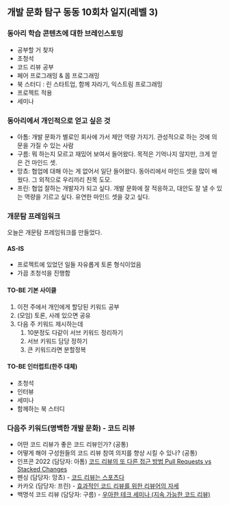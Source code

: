 ## 개발 문화 탐구 동동 10회차 일지(레벨 3)

### 동아리 학습 콘텐츠에 대한 브레인스토밍

- 공부할 거 찾자
- 초청석
- 코드 리뷰 공부
- 페어 프로그래밍 & 몹 프로그래밍
- 북 스터디 : 린 스타트업, 함께 자라기, 익스트림 프로그래밍
- 프로젝트 적용
- 세미나

### 동아리에서 개인적으로 얻고 싶은 것

- 아톰: 개발 문화가 별로인 회사에 가서 제안 역량 가지기. 관성적으로 하는 것에 의문을 가질 수 있는 사람
- 구름: 뭐 하는지 모르고 재밌어 보여서 들어왔다. 목적은 기억나지 않지만, 크게 얻은 건 마인드 셋. 
- 망쵸: 협업에 대해 아는 게 없어서 일단 들어왔다. 동아리에서 마인드 셋을 많이 배웠다. 그 외적으로 우리끼리 친목 도모.
- 프린: 협업 잘하는 개발자가 되고 싶다. 개발 문화에 잘 적응하고, 대안도 잘 낼 수 있는 역량을 기르고 싶다. 유연한 마인드 셋을 갖고 싶다. 

### 개문탐 프레임워크

오늘은 개문탐 프레임워크를 만들었다. 

#### AS-IS

- 프로젝트에 있었던 일들 자유롭게 토론 형식이었음
- 가끔 초청석을 진행함

#### TO-BE 기본 사이클

1. 이전 주에서 개인에게 할당된 키워드 공부
2. (모임) 토론, 사례 있으면 공유
3. 다음 주 키워드 제시하는데
    1. 10분정도 다같이 서브 키워드 정리하기
    2. 서브 키워드 담당 정하기
    3. 큰 키워드라면 분할정복

#### TO-BE 인터럽트(한주 대체)

- 초청석
- 인터뷰
- 세미나
- 함께하는 북 스터디

### 다음주 키워드(명백한 개발 문화) - 코드 리뷰

- 어떤 코드 리뷰가 좋은 코드 리뷰인가? (공통)
- 어떻게 해야 구성원들의 코드 리뷰 참여 의지를 향상 시킬 수 있나? (공통)
- 인프콘 2022 (담당자: 아톰) [코드 리뷰의 또 다른 접근 방법 Pull Requests vs Stacked Changes](https://www.youtube.com/watch?v=XRZPkYnWa48)
- 펜싱 (담당자: 망쵸) - [코드 리뷰는 스포츠다](https://yozm.wishket.com/magazine/detail/1903)
- 카카오 (담당자: 프린) - [효과적인 코드 리뷰를 위한 리뷰어의 자세](https://tech.kakao.com/posts/498)
- 백명석 코드 리뷰 (담당자: 구름) - [우아한 테크 세미나 (지속 가능한 코드 리뷰)](https://www.youtube.com/watch?v=ssDMIcPBqUE)

